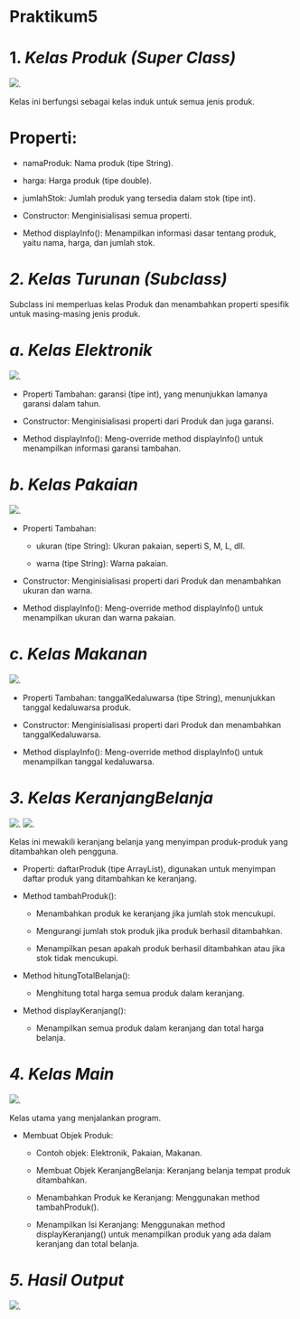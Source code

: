# Praktikum5


# 1. *Kelas Produk (Super Class)*
![](Produk.png).

  Kelas ini berfungsi sebagai kelas induk untuk semua jenis produk.
# Properti:
  - namaProduk: Nama produk (tipe String).
  
  - harga: Harga produk (tipe double).
  
  - jumlahStok: Jumlah produk yang tersedia dalam stok (tipe int).

- Constructor: Menginisialisasi semua properti.

- Method displayInfo(): Menampilkan informasi dasar tentang produk, yaitu nama, harga, dan jumlah stok.


# *2. Kelas Turunan (Subclass)*
  Subclass ini memperluas kelas Produk dan menambahkan properti spesifik untuk masing-masing jenis produk.


# *a. Kelas Elektronik*
![](Elektronik.png).

  - Properti Tambahan: garansi (tipe int), yang menunjukkan lamanya garansi dalam tahun.
  
  - Constructor: Menginisialisasi properti dari Produk dan juga garansi.
  
  - Method displayInfo(): Meng-override method displayInfo() untuk menampilkan informasi garansi tambahan.


# *b. Kelas Pakaian*
![](Pakaian.png).

  - Properti Tambahan:
      - ukuran (tipe String): Ukuran pakaian, seperti S, M, L, dll.

      - warna (tipe String): Warna pakaian.
  - Constructor: Menginisialisasi properti dari Produk dan menambahkan ukuran dan warna.

  - Method displayInfo(): Meng-override method displayInfo() untuk menampilkan ukuran dan warna pakaian.


# *c. Kelas Makanan*
![](Makanan.png).
    
- Properti Tambahan: tanggalKedaluwarsa (tipe String), menunjukkan tanggal kedaluwarsa produk.
    
- Constructor: Menginisialisasi properti dari Produk dan menambahkan tanggalKedaluwarsa.
  
- Method displayInfo(): Meng-override method displayInfo() untuk menampilkan tanggal kedaluwarsa.


# *3. Kelas KeranjangBelanja*
![](KeranjangBelanja1.png).
![](KeranjangBelanja2.png).

  Kelas ini mewakili keranjang belanja yang menyimpan produk-produk yang ditambahkan oleh pengguna.
- Properti: daftarProduk (tipe ArrayList<Produk>), digunakan untuk menyimpan daftar produk yang ditambahkan ke keranjang.
  
- Method tambahProduk():
  - Menambahkan produk ke keranjang jika jumlah stok mencukupi.
          
  - Mengurangi jumlah stok produk jika produk berhasil ditambahkan.
        
  - Menampilkan pesan apakah produk berhasil ditambahkan atau jika stok tidak mencukupi.
        
- Method hitungTotalBelanja():
  - Menghitung total harga semua produk dalam keranjang.
        
- Method displayKeranjang():
  - Menampilkan semua produk dalam keranjang dan total harga belanja.


# *4. Kelas Main*  
![](Main.Java.png).
        
  Kelas utama yang menjalankan program.
- Membuat Objek Produk:
  - Contoh objek: Elektronik, Pakaian, Makanan.

  - Membuat Objek KeranjangBelanja: Keranjang belanja tempat produk ditambahkan.
    
  - Menambahkan Produk ke Keranjang: Menggunakan method tambahProduk().
    
  - Menampilkan Isi Keranjang: Menggunakan method displayKeranjang() untuk menampilkan produk yang ada dalam keranjang dan total belanja.


# *5. Hasil Output*  
![](HasilOutput.png).

